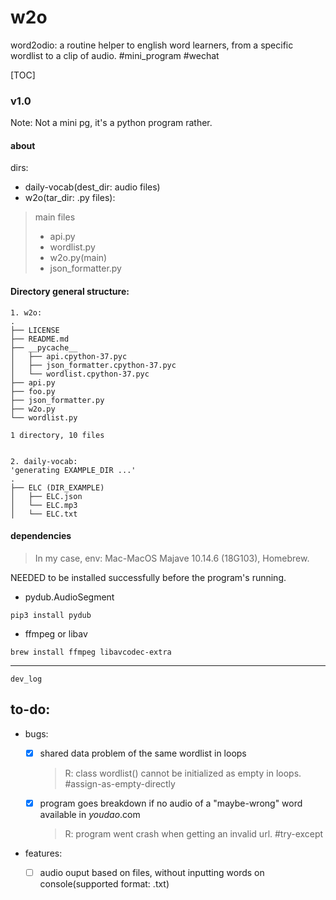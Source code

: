 # w2o
word2odio: a routine helper to english word learners, from a specific wordlist to a clip of audio. #mini_program #wechat

[TOC]

### v1.0
Note: Not a mini pg, it's a python program rather.

#### about
dirs:
- daily-vocab(dest_dir: audio files)
- w2o(tar_dir: .py files):
> main files
> - api.py
> - wordlist.py
> - w2o.py(main)
> - json_formatter.py

#### Directory general structure:
```shell
1. w2o:
.
├── LICENSE
├── README.md
├── __pycache__
│   ├── api.cpython-37.pyc
│   ├── json_formatter.cpython-37.pyc
│   └── wordlist.cpython-37.pyc
├── api.py
├── foo.py
├── json_formatter.py
├── w2o.py
└── wordlist.py

1 directory, 10 files


2. daily-vocab:
'generating EXAMPLE_DIR ...'
.
├── ELC (DIR_EXAMPLE)
│   ├── ELC.json
│   └── ELC.mp3
│   └── ELC.txt

```



#### dependencies
>In my case, env: Mac-MacOS Majave 10.14.6 (18G103), Homebrew.

NEEDED to be installed successfully before the program's running.
- pydub.AudioSegment
```shell
pip3 install pydub
```
- ffmpeg or libav
```shell
brew install ffmpeg libavcodec-extra
```

---
`dev_log`

## to-do:
- bugs:

    - [x] shared data problem of the same wordlist in loops 

      > R: class wordlist() cannot be initialized as empty in loops. #assign-as-empty-directly 

    - [x] program goes breakdown if no audio of a "maybe-wrong" word available in *youdao*.com

      > R: program went crash when getting an invalid url. #try-except

- features:

   - [ ]  audio ouput based on files, without inputting words on console(supported format: .txt)


